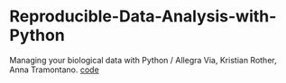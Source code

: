 # Reproducible-Data-Analysis-with-Python

Managing your biological data with Python / Allegra Via, Kristian Rother, Anna Tramontano.
[code](https://bitbucket.org/krother/python-for-biologists)